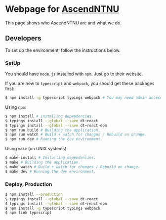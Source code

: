 # Webpage for [AscendNTNU](http://ascendntnu.no)

This page shows who AscendNTNU are and what we do.

## Developers

To set up the environment, follow the instructions below.

### SetUp

You should have `node.js` installed with `npm`. Just go to their website.

If you are new to `typescript` and `webpack`, you should get these packages first:

```bash
$ npm install -g typescript typings webpack # You may need admin access (sudo, run as admin)
```

Using `npm`:

```bash
$ npm install # Installing dependencies.
$ typings install --global --save dt~react
$ typings install --global --save dt~react-dom
$ npm run build # Building the application.
$ npm run watch # Build + watch for changes / Rebuild on change.
$ npm run dev # Running the dev environment.
```

Using `make` (on UNIX systems):

```bash
$ make install # Installing dependencies.
$ make # Building the application.
$ make watch # Build + watch for changes / Rebuild on change.
$ make dev # Running the dev environment.
```

### Deploy, Production

```bash
$ npm install --production
$ typings install --global --save dt~react
$ typings install --global --save dt~react-dom
$ npm install -g typescript typings webpack
$ npm link typescript
```
